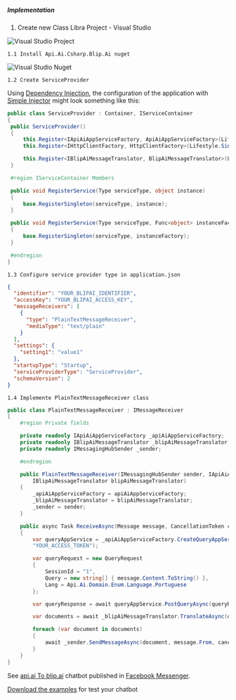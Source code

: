 ##### Implementation

1. Create new Class Libra Project - Visual Studio

![Visual Studio Project](http://i.imgur.com/upA4QJn.png)

    1.1 Install Api.Ai.Csharp.Blip.Ai nuget
    
![Visual Studio Nuget](http://i.imgur.com/lg3WFRO.png)

    1.2 Create ServiceProvider
    
   Using [Dependency Injection](https://en.wikipedia.org/wiki/Dependency_injection), the configuration of the 
   application with [Simple Injector](https://simpleinjector.org/index.html) might look something like this:

```csharp
public class ServiceProvider : Container, IServiceContainer
{
 public ServiceProvider()
 {                        
     this.Register<IApiAiAppServiceFactory, ApiAiAppServiceFactory>(Lifestyle.Singleton);
     this.Register<IHttpClientFactory, HttpClientFactory>(Lifestyle.Singleton);

     this.Register<IBlipAiMessageTranslator, BlipAiMessageTranslator>(Lifestyle.Singleton);
 }

 #region IServiceContainer Members

 public void RegisterService(Type serviceType, object instance)
 {
     base.RegisterSingleton(serviceType, instance);
 }

 public void RegisterService(Type serviceType, Func<object> instanceFactory)
 {
     base.RegisterSingleton(serviceType, instanceFactory);
 }

 #endregion
}
```  
    1.3 Configure service provider type in application.json
    
```json
{
  "identifier": "YOUR_BLIPAI_IDENTIFIER",
  "accessKey": "YOUR_BLIPAI_ACCESS_KEY",
  "messageReceivers": [
    {
      "type": "PlainTextMessageReceiver",
      "mediaType": "text/plain"
    }
  ],
  "settings": {
    "setting1": "value1"
  },
  "startupType": "Startup",
  "serviceProviderType": "ServiceProvider",
  "schemaVersion": 2
}
 ```
    1.4 Implemente PlainTextMessageReceiver class

```csharp
public class PlainTextMessageReceiver : IMessageReceiver
{
    #region Private fields

    private readonly IApiAiAppServiceFactory _apiAiAppServiceFactory;
    private readonly IBlipAiMessageTranslator _blipAiMessageTranslator;
    private readonly IMessagingHubSender _sender;

    #endregion

    public PlainTextMessageReceiver(IMessagingHubSender sender, IApiAiAppServiceFactory apiAiAppServiceFactory,
        IBlipAiMessageTranslator blipAiMessageTranslator)
    {
        _apiAiAppServiceFactory = apiAiAppServiceFactory;
        _blipAiMessageTranslator = blipAiMessageTranslator;
        _sender = sender;
    }

    public async Task ReceiveAsync(Message message, CancellationToken cancellationToken)
    {
        var queryAppService = _apiAiAppServiceFactory.CreateQueryAppService("https://api.api.ai/v1", 
        "YOUR_ACCESS_TOKEN");

        var queryRequest = new QueryRequest
        {
            SessionId = "1",
            Query = new string[] { message.Content.ToString() },
            Lang = Api.Ai.Domain.Enum.Language.Portuguese
        };

        var queryResponse = await queryAppService.PostQueryAsync(queryRequest);

        var documents = await _blipAiMessageTranslator.TranslateAsync(queryResponse);

        foreach (var document in documents)
        {
            await _sender.SendMessageAsync(document, message.From, cancellationToken);
        }
    }
}
```  
See [api.ai To blip.ai](https://m.me/docs) chatbot published in [Facebook Messenger](https://www.messenger.com/t/477688789289489).

[Download the examples](https://goo.gl/ew06Zi) for test your chatbot  </br>
